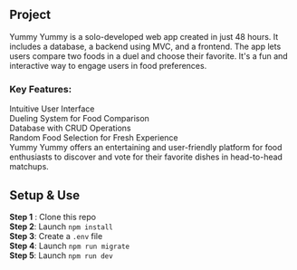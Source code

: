 ## Project

Yummy Yummy is a solo-developed web app created in just 48 hours. It includes a database, a backend using MVC, and a frontend. The app lets users compare two foods in a duel and choose their favorite. It's a fun and interactive way to engage users in food preferences.

### Key Features:

Intuitive User Interface  
Dueling System for Food Comparison  
Database with CRUD Operations  
Random Food Selection for Fresh Experience  
Yummy Yummy offers an entertaining and user-friendly platform for food enthusiasts to discover and vote for their favorite dishes in head-to-head matchups.

## Setup & Use

__Step 1__ : Clone this repo  
__Step 2__: Launch `npm install`  
__Step 3__: Create a `.env` file  
__Step 4__: Launch `npm run migrate`  
__Step 5__: Launch `npm run dev`  

